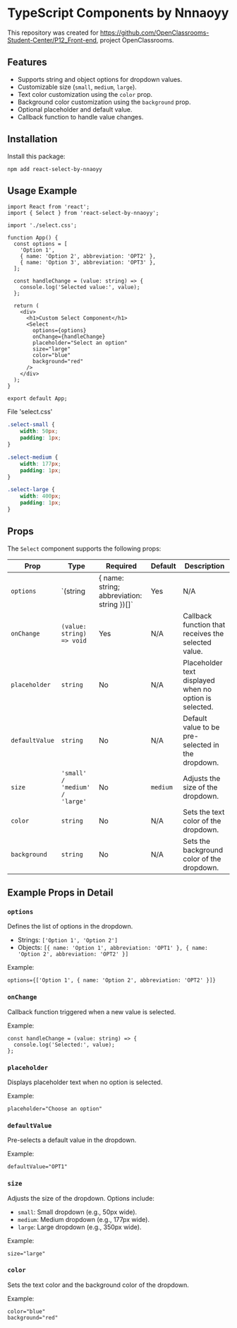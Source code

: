 # TypeScript Components by Nnnaoyy

This repository was created for https://github.com/OpenClassrooms-Student-Center/P12_Front-end, project OpenClassrooms.

## Features

- Supports string and object options for dropdown values.
- Customizable size (`small`, `medium`, `large`).
- Text color customization using the `color` prop.
- Background color customization using the `background` prop.
- Optional placeholder and default value.
- Callback function to handle value changes.

## Installation

Install this package:

```shell
npm add react-select-by-nnaoyy
```

## Usage Example

```tsx
import React from 'react';
import { Select } from 'react-select-by-nnaoyy';

import './select.css';

function App() {
  const options = [
    'Option 1',
    { name: 'Option 2', abbreviation: 'OPT2' },
    { name: 'Option 3', abbreviation: 'OPT3' },
  ];

  const handleChange = (value: string) => {
    console.log('Selected value:', value);
  };

  return (
    <div>
      <h1>Custom Select Component</h1>
      <Select
        options={options}
        onChange={handleChange}
        placeholder="Select an option"
        size="large"
        color="blue"
        background="red"
      />
    </div>
  );
}

export default App;
```
File 'select.css'
```css
.select-small {
    width: 50px;
    padding: 1px;
}

.select-medium {
    width: 177px;
    padding: 1px;
}

.select-large {
    width: 400px;
    padding: 1px;
}
```

## Props

The `Select` component supports the following props:

| Prop          | Type                                                      | Required | Default   | Description                                                                 |
|---------------|-----------------------------------------------------------|----------|-----------|-----------------------------------------------------------------------------|
| `options`     | `(string | { name: string; abbreviation: string })[]`      | Yes      | N/A       | An array of options for the dropdown. Each option can be a string or an object. |
| `onChange`    | `(value: string) => void`                                  | Yes      | N/A       | Callback function that receives the selected value.                         |
| `placeholder` | `string`                                                  | No       | N/A       | Placeholder text displayed when no option is selected.                      |
| `defaultValue`| `string`                                                  | No       | N/A       | Default value to be pre-selected in the dropdown.                           |
| `size`        | `'small' / 'medium' / 'large'`                            | No       | `medium`  | Adjusts the size of the dropdown.                                           |
| `color`       | `string`                                                  | No       | N/A       | Sets the text color of the dropdown.
| `background`  | `string`                                                  | No       | N/A       | Sets the background color of the dropdown.                                         |

## Example Props in Detail

### `options`
Defines the list of options in the dropdown. 

- Strings: `['Option 1', 'Option 2']`
- Objects: `[{ name: 'Option 1', abbreviation: 'OPT1' }, { name: 'Option 2', abbreviation: 'OPT2' }]`

Example:
```tsx
options={['Option 1', { name: 'Option 2', abbreviation: 'OPT2' }]}
```

### `onChange`
Callback function triggered when a new value is selected.

Example:
```tsx
const handleChange = (value: string) => {
  console.log('Selected:', value);
};
```

### `placeholder`
Displays placeholder text when no option is selected.

Example:
```tsx
placeholder="Choose an option"
```

### `defaultValue`
Pre-selects a default value in the dropdown.

Example:
```tsx
defaultValue="OPT1"
```

### `size`
Adjusts the size of the dropdown. Options include:

- `small`: Small dropdown (e.g., 50px wide).
- `medium`: Medium dropdown (e.g., 177px wide).
- `large`: Large dropdown (e.g., 350px wide).

Example:
```tsx
size="large"
```

### `color`
Sets the text color and the background color of the dropdown.

Example:
```tsx
color="blue"
background="red"
```
